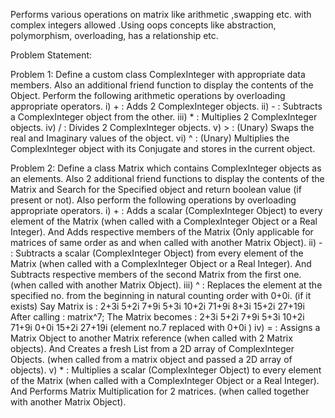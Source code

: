 Performs various operations on matrix like arithmetic ,swapping etc. with complex integers allowed .Using oops concepts like abstraction, polymorphism, overloading, has a relationship etc.

Problem Statement:

Problem 1: Define a custom class ComplexInteger with appropriate data members. Also an
additional friend function to display the contents of the Object. Perform the following
arithmetic operations by overloading appropriate operators.
i) + : Adds 2 ComplexInteger objects.
ii) - : Subtracts a ComplexInteger object from the other.
iii) * : Multiplies 2 ComplexInteger objects.
iv) / : Divides 2 ComplexInteger objects.
v) > : (Unary) Swaps the real and Imaginary values of the object.
vi) ^ : (Unary) Multiplies the ComplexInteger object with its Conjugate and stores in the current object.

Problem 2: Define a class Matrix  which contains ComplexInteger objects as an
elements. Also 2 additional friend functions to display the contents of the Matrix and Search for
the Specified object and return boolean value (if present or not). Also perform the following
operations by overloading appropriate operators.
i) + : Adds a scalar (ComplexInteger Object) to every element of the Matrix
(when called with a ComplexInteger Object or a Real Integer).
And
Adds respective members of the Matrix (Only applicable for matrices of
same order as and when called with another Matrix Object).
ii) - : Subtracts a scalar (ComplexInteger Object) from every element of the
Matrix (when called with a ComplexInteger Object or a Real Integer).
And
Subtracts respective members of the second Matrix from the first one.
(when called with another Matrix Object).
iii) ^ : Replaces the element at the specified no. from the beginning in natural
counting order with 0+0i. (if it exists)
Say Matrix is :
2+3i 5+2i 7+9i
5+3i 10+2i 71+9i
8+3i 15+2i 27+19i
After calling :
matrix^7;
The Matrix becomes :
2+3i 5+2i 7+9i
5+3i 10+2i 71+9i
0+0i 15+2i 27+19i
(element no.7 replaced with 0+0i )
iv) = : Assigns a Matrix Object to another Matrix reference (when called with 2
Matrix objects).
And
Creates a fresh List from a 2D array of ComplexInteger Objects. (when
called from a matrix object and passed a 2D array of objects).
v) * : Multiplies a scalar (ComplexInteger Object) to every element of the
Matrix (when called with a ComplexInteger Object or a Real Integer).
And
Performs Matrix Multiplication for 2 matrices. (when called together
with another Matrix Object).

